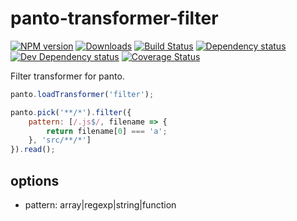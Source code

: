 # panto-transformer-filter
[![NPM version][npm-image]][npm-url] [![Downloads][downloads-image]][npm-url] [![Build Status][travis-image]][travis-url] [![Dependency status][david-dm-image]][david-dm-url] [![Dev Dependency status][david-dm-dev-image]][david-dm-dev-url] [![Coverage Status][coveralls-image]][coveralls-url]

Filter transformer for panto.

```js
panto.loadTransformer('filter');

panto.pick('**/*').filter({
    pattern: [/.js$/, filename => {
        return filename[0] === 'a';
    }, 'src/**/*']
}).read();
```

## options
 - pattern: array|regexp|string|function

[npm-url]: https://npmjs.org/package/panto-transformer-filter
[downloads-image]: http://img.shields.io/npm/dm/panto-transformer-filter.svg
[npm-image]: http://img.shields.io/npm/v/panto-transformer-filter.svg
[travis-url]: https://travis-ci.org/pantojs/panto-transformer-filter
[travis-image]: http://img.shields.io/travis/pantojs/panto-transformer-filter.svg
[david-dm-url]:https://david-dm.org/pantojs/panto-transformer-filter
[david-dm-image]:https://david-dm.org/pantojs/panto-transformer-filter.svg
[david-dm-dev-url]:https://david-dm.org/pantojs/panto-transformer-filter#info=devDependencies
[david-dm-dev-image]:https://david-dm.org/pantojs/panto-transformer-filter/dev-status.svg
[coveralls-image]:https://coveralls.io/repos/github/pantojs/panto-transformer-filter/badge.svg?branch=master
[coveralls-url]:https://coveralls.io/github/pantojs/panto-transformer-filter?branch=master
